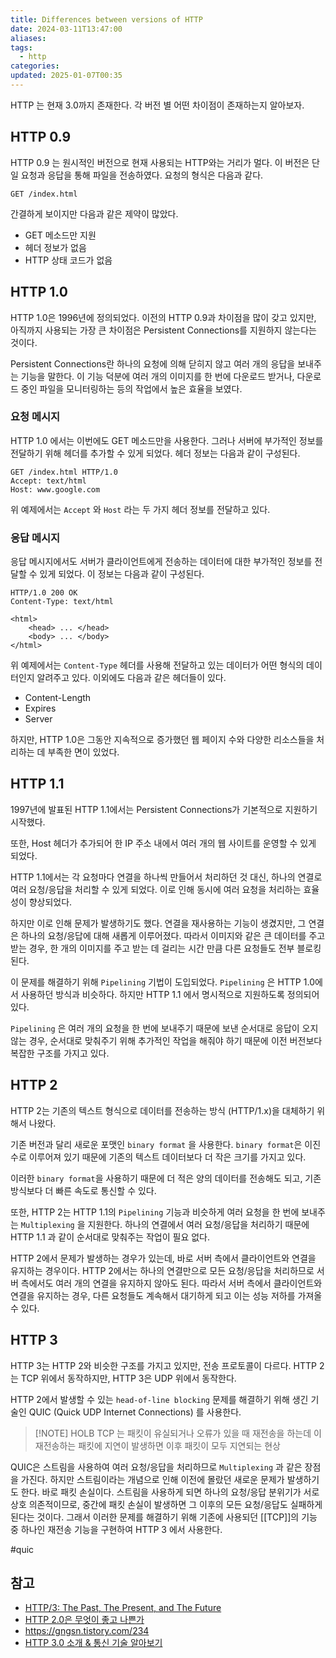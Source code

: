 ```yaml
---
title: Differences between versions of HTTP
date: 2024-03-11T13:47:00
aliases: 
tags:
  - http
categories: 
updated: 2025-01-07T00:35
---
```


HTTP 는 현재 3.0까지 존재한다. 각 버전 별 어떤 차이점이 존재하는지 알아보자.

## HTTP 0.9

HTTP 0.9 는 원시적인 버전으로 현재 사용되는 HTTP와는 거리가 멀다. 이 버전은 단일 요청과 응답을 통해 파일을 전송하였다. 요청의 형식은 다음과 같다.

```
GET /index.html
```

간결하게 보이지만 다음과 같은 제약이 많았다.

- GET 메소드만 지원
- 헤더 정보가 없음
- HTTP 상태 코드가 없음

## HTTP 1.0

HTTP 1.0은 1996년에 정의되었다. 이전의 HTTP 0.9과 차이점을 많이 갖고 있지만, 아직까지 사용되는 가장 큰 차이점은 Persistent Connections를 지원하지 않는다는 것이다.

Persistent Connections란 하나의 요청에 의해 닫히지 않고 여러 개의 응답을 보내주는 기능을 말한다. 이 기능 덕분에 여러 개의 이미지를 한 번에 다운로드 받거나, 다운로드 중인 파일을 모니터링하는 등의 작업에서 높은 효율을 보였다.

### 요청 메시지

HTTP 1.0 에서는 이번에도 GET 메소드만을 사용한다. 그러나 서버에 부가적인 정보를 전달하기 위해 헤더를 추가할 수 있게 되었다. 헤더 정보는 다음과 같이 구성된다.

```
GET /index.html HTTP/1.0
Accept: text/html
Host: www.google.com
```

위 예제에서는 `Accept` 와 `Host` 라는 두 가지 헤더 정보를 전달하고 있다.

### 응답 메시지

응답 메시지에서도 서버가 클라이언트에게 전송하는 데이터에 대한 부가적인 정보를 전달할 수 있게 되었다. 이 정보는 다음과 같이 구성된다.

```
HTTP/1.0 200 OK
Content-Type: text/html

<html>
    <head> ... </head>
    <body> ... </body>
</html>
```

위 예제에서는 `Content-Type` 헤더를 사용해 전달하고 있는 데이터가 어떤 형식의 데이터인지 알려주고 있다. 이외에도 다음과 같은 헤더들이 있다.

- Content-Length
- Expires
- Server

하지만, HTTP 1.0은 그동안 지속적으로 증가했던 웹 페이지 수와 다양한 리소스들을 처리하는 데 부족한 면이 있었다.

## HTTP 1.1

1997년에 발표된 HTTP 1.1에서는 Persistent Connections가 기본적으로 지원하기 시작했다.

또한, Host 헤더가 추가되어 한 IP 주소 내에서 여러 개의 웹 사이트를 운영할 수 있게 되었다.

HTTP 1.1에서는 각 요청마다 연결을 하나씩 만들어서 처리하던 것 대신, 하나의 연결로 여러 요청/응답을 처리할 수 있게 되었다. 이로 인해 동시에 여러 요청을 처리하는 효율성이 향상되었다.

하지만 이로 인해 문제가 발생하기도 했다. 연결을 재사용하는 기능이 생겼지만, 그 연결은 하나의 요청/응답에 대해 새롭게 이루어졌다. 따라서 이미지와 같은 큰 데이터를 주고 받는 경우, 한 개의 이미지를 주고 받는 데 걸리는 시간 만큼 다른 요청들도 전부 블로킹된다.

이 문제를 해결하기 위해 `Pipelining` 기법이 도입되었다. `Pipelining` 은 HTTP 1.0에서 사용하던 방식과 비슷하다. 하지만 HTTP 1.1 에서 명시적으로 지원하도록 정의되어있다.

`Pipelining` 은 여러 개의 요청을 한 번에 보내주기 때문에 보낸 순서대로 응답이 오지 않는 경우, 순서대로 맞춰주기 위해 추가적인 작업을 해줘야 하기 때문에 이전 버전보다 복잡한 구조를 가지고 있다.

## HTTP 2

HTTP 2는 기존의 텍스트 형식으로 데이터를 전송하는 방식 (HTTP/1.x)을 대체하기 위해서 나왔다.

기존 버전과 달리 새로운 포맷인 `binary format` 을 사용한다. `binary format`은 이진수로 이루어져 있기 때문에 기존의 텍스트 데이터보다 더 작은 크기를 가지고 있다.

이러한 `binary format`을 사용하기 때문에 더 적은 양의 데이터를 전송해도 되고, 기존 방식보다 더 빠른 속도로 통신할 수 있다.

또한, HTTP 2는 HTTP 1.1의 `Pipelining` 기능과 비슷하게 여러 요청을 한 번에 보내주는 `Multiplexing` 을 지원한다. 하나의 연결에서 여러 요청/응답을 처리하기 때문에 HTTP 1.1 과 같이 순서대로 맞춰주는 작업이 필요 없다.

HTTP 2에서 문제가 발생하는 경우가 있는데, 바로 서버 측에서 클라이언트와 연결을 유지하는 경우이다. HTTP 2에서는 하나의 연결만으로 모든 요청/응답을 처리하므로 서버 측에서도 여러 개의 연결을 유지하지 않아도 된다. 따라서 서버 측에서 클라이언트와 연결을 유지하는 경우, 다른 요청들도 계속해서 대기하게 되고 이는 성능 저하를 가져올 수 있다.

## HTTP 3

HTTP 3는 HTTP 2와 비슷한 구조를 가지고 있지만, 전송 프로토콜이 다르다. HTTP 2는 TCP 위에서 동작하지만, HTTP 3은 UDP 위에서 동작한다.

HTTP 2에서 발생할 수 있는 `head-of-line blocking` 문제를 해결하기 위해 생긴 기술인 QUIC (Quick UDP Internet Connections) 를 사용한다.


> [!NOTE] HOLB
> TCP 는 패킷이 유실되거나 오류가 있을 때 재전송을 하는데 이 재전송하는 패킷에 지연이 발생하면 이후 패킷이 모두 지연되는 현상

QUIC은 스트림을 사용하여 여러 요청/응답을 처리하므로 `Multiplexing` 과 같은 장점을 가진다. 하지만 스트림이라는 개념으로 인해 이전에 몰랐던 새로운 문제가 발생하기도 한다. 바로 패킷 손실이다. 스트림을 사용하게 되면 하나의 요청/응답 분위기가 서로 상호 의존적이므로, 중간에 패킷 손실이 발생하면 그 이후의 모든 요청/응답도 실패하게 된다는 것이다. 그래서 이러한 문제를 해결하기 위해 기존에 사용되던 [[TCP]]의 기능 중 하나인 재전송 기능을 구현하여 HTTP 3 에서 사용한다.

#quic

## 참고

- [HTTP/3: The Past, The Present, and The Future](https://blog.cloudflare.com/http3-the-past-present-and-future/)
- [HTTP 2.0은 무엇이 좋고 나쁜가](https://blueshw.github.io/2016/02/17/http2-what-is-good-and-bad/)
- https://gngsn.tistory.com/234
- [HTTP 3.0 소개 & 통신 기술 알아보기](https://inpa.tistory.com/entry/WEB-%F0%9F%8C%90-HTTP-30-%ED%86%B5%EC%8B%A0-%EA%B8%B0%EC%88%A0-%EC%9D%B4%EC%A0%9C%EB%8A%94-%ED%99%95%EC%8B%A4%ED%9E%88-%EC%9D%B4%ED%95%B4%ED%95%98%EC%9E%90)
